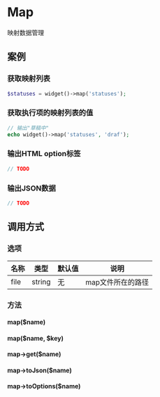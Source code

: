 Map
===

映射数据管理

案例
----

### 获取映射列表

```php
$statuses = widget()->map('statuses');
```

### 获取执行项的映射列表的值

```php
// 输出"草稿中"
echo widget()->map('statuses', 'draf');
```

### 输出HTML option标签

```php
// TODO
```

### 输出JSON数据

```php
// TODO
```

调用方式
--------

### 选项

名称    | 类型    | 默认值                           | 说明
--------|---------|----------------------------------|------
file    | string  | 无                               | map文件所在的路径

### 方法

#### map($name)

#### map($name, $key)

#### map->get($name)

#### map->toJson($name)

#### map->toOptions($name)
